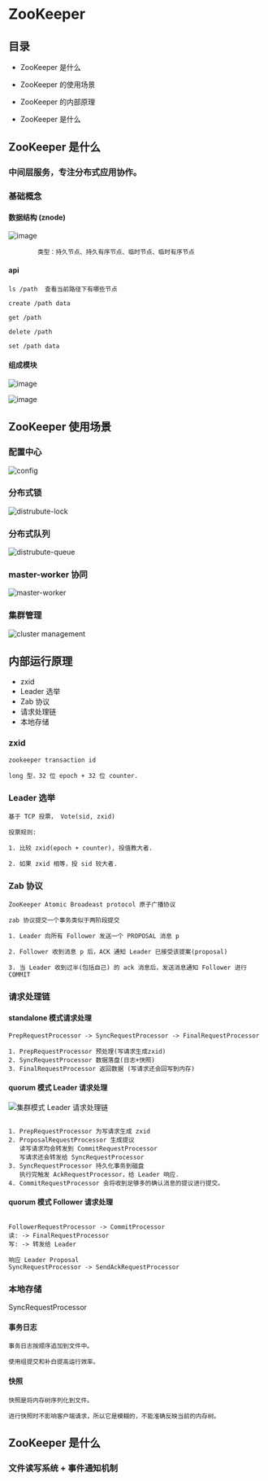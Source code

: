 # ZooKeeper

## 目录

- ZooKeeper 是什么

- ZooKeeper 的使用场景

- ZooKeeper 的内部原理

- ZooKeeper 是什么


## ZooKeeper 是什么

### 中间层服务，专注分布式应用协作。

### 基础概念

#### 数据结构 (znode)

![image](https://zookeeper.apache.org/doc/current/images/zknamespace.jpg)

```text
        类型：持久节点、持久有序节点、临时节点、临时有序节点
```

#### api

```
ls /path  查看当前路径下有哪些节点

create /path data 

get /path 

delete /path 

set /path data

```

#### 组成模块

![image](https://zookeeper.apache.org/doc/current/images/zkservice.jpg)

![image](https://zookeeper.apache.org/doc/current/images/zkcomponents.jpg)


## ZooKeeper 使用场景

### 配置中心

![config](https://picturebook-s3.alo7.com/static/share/zk-config.jpg)

### 分布式锁

![distrubute-lock](https://picturebook-s3.alo7.com/static/share/zk-lock.jpg)

### 分布式队列

![distrubute-queue](https://picturebook-s3.alo7.com/static/share/zk-queue.jpg)

### master-worker 协同

![master-worker](https://picturebook-s3.alo7.com/static/share/zk-master-worker.jpg)

### 集群管理

![cluster management](https://picturebook-s3.alo7.com/static/share/zk-cluster-manage.jpg)


## 内部运行原理

- zxid
- Leader 选举
- Zab 协议
- 请求处理链
- 本地存储

### zxid

```
zookeeper transaction id

long 型，32 位 epoch + 32 位 counter.

```

### Leader 选举

```
基于 TCP 投票， Vote(sid, zxid)

投票规则:

1. 比较 zxid(epoch + counter), 投值教大者.

2. 如果 zxid 相等，投 sid 较大者.

```

### Zab 协议

```
ZooKeeper Atomic Broadeast protocol 原子广播协议

zab 协议提交一个事务类似于两阶段提交

1. Leader 向所有 Follower 发送一个 PROPOSAL 消息 p

2. Follower 收到消息 p 后，ACK 通知 Leader 已接受该提案(proposal)

3. 当 Leader 收到过半(包括自己) 的 ack 消息后，发送消息通知 Follower 进行 COMMIT 

```

### 请求处理链


#### standalone 模式请求处理

```
PrepRequestProcessor -> SyncRequestProcessor -> FinalRequestProcessor

1. PrepRequestProcessor 预处理(写请求生成zxid)
2. SyncRequestProcessor 数据落盘(日志+快照)
3. FinalRequestProcessor 返回数据 (写请求还会回写到内存)

```

#### quorum 模式 Leader 请求处理

![集群模式 Leader 请求处理链](https://picturebook-s3.alo7.com/static/share/zk-processer.png)

```

1. PrepRequestProcessor 为写请求生成 zxid
2. ProposalRequestProcessor 生成提议
   读写请求均会转发到 CommitRequestProcessor
   写请求还会转发给 SyncRequestProcessor
3. SyncRequestProcessor 持久化事务到磁盘
   执行完触发 AckRequestProcessor，给 Leader 响应.
4. CommitRequestProcessor 会将收到足够多的确认消息的提议进行提交。

```

#### quorum 模式 Follower 请求处理

```

FollowerRequestProcessor -> CommitProcessor 
读: -> FinalRequestProcessor
写: -> 转发给 Leader 

响应 Leader Proposal
SyncRequestProcessor -> SendAckRequestProcessor

```

### 本地存储

SyncRequestProcessor

#### 事务日志

```
事务日志按顺序追加到文件中。

使用组提交和补白提高运行效率。

```

#### 快照

```
快照是将内存树序列化到文件。

进行快照时不影响客户端请求，所以它是模糊的，不能准确反映当前的内存树。

```

## ZooKeeper 是什么

### 文件读写系统 + 事件通知机制



